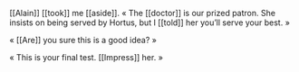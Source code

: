 [[Alain]] [[took]] me [[aside]]. « The [[doctor]] is our prized patron. She insists on being served by Hortus, but I [[told]] her you’ll serve your best. »

« [[Are]] you sure this is a good idea? »

« This is your final test. [[Impress]] her. »